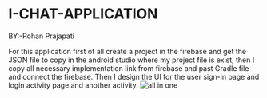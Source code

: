 # I-CHAT-APPLICATION

BY:-Rohan Prajapati

For this application first of all create a project in the firebase and get the JSON file to copy in the android studio where my project file is exist, then I copy all necessary implementation link from firebase and past Gradle file and connect the firebase. Then I design the UI for the user sign-in page and login activity page and another activity.
![all in one](https://user-images.githubusercontent.com/87118413/146628607-722a54d3-bd1b-42dc-b253-aaa9635ff49d.jpg)
